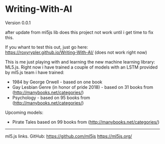 # Writing-With-AI
Version 0.0.1 

after update from ml5js lib does this project not work until i get time to fix this.

If you whant to test this out, just go here:
https://roxyrypler.github.io/Writing-With-AI/ (does not work right now)

This is me just playing with and learning the new machine learning library: ML5.js.
Right now i have trained a couple of models with an LSTM provided by ml5.js team
i have trained:
- 1984 by George Orwell - based on one book
- Gay Lesbian Genre (in honor of pride 2018) - based on 31 books from (http://manybooks.net/categories/)
- Psychology - based on 95 books from (http://manybooks.net/categories/)

Upcoming models:
- Pirate Tales based on 99 books from (http://manybooks.net/categories/)

---------------------------------------------------------------------------------------------------------

ml5.js links.
GitHub: https://github.com/ml5js
https://ml5js.org/
